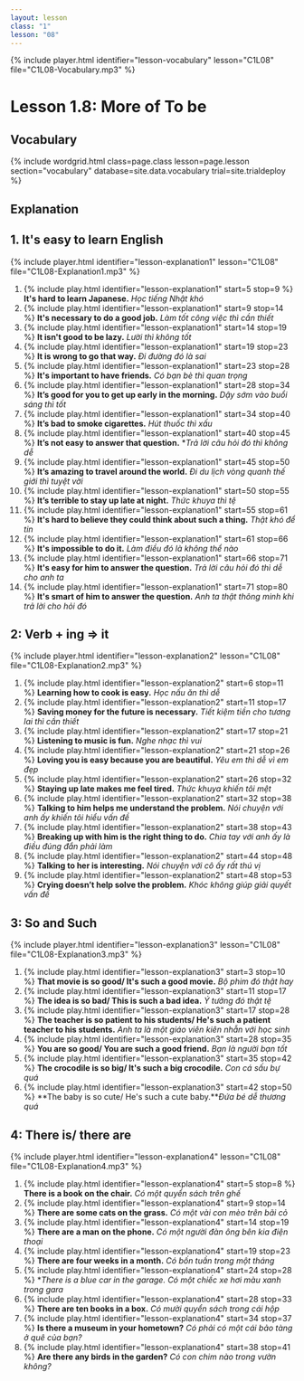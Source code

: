 ```yaml
---
layout: lesson
class: "1"
lesson: "08"
---
```



{% include player.html identifier="lesson-vocabulary" lesson="C1L08" file="C1L08-Vocabulary.mp3" %}

# Lesson 1.8: More of To be 


## Vocabulary

{% include wordgrid.html 
		class=page.class 
		lesson=page.lesson 
		section="vocabulary"
		database=site.data.vocabulary 
		trial=site.trialdeploy %}


## Explanation

## 1. It's easy to learn English

{% include player.html identifier="lesson-explanation1" lesson="C1L08" file="C1L08-Explanation1.mp3" %}


1. {% include play.html identifier="lesson-explanation1" start=5 stop=9 %} **It's hard to learn Japanese.** *Học tiếng Nhật khó*  
2. {% include play.html identifier="lesson-explanation1" start=9 stop=14 %} **It's necessary to do a good job.** *Làm tốt công việc thì cần thiết*
3. {% include play.html identifier="lesson-explanation1" start=14 stop=19 %} **It isn't good to be lazy.** *Lười thì không tốt*
4. {% include play.html identifier="lesson-explanation1" start=19 stop=23 %} **It is wrong to go that way.** *Đi đường đó là sai*
5. {% include play.html identifier="lesson-explanation1" start=23 stop=28 %} **It's important to have friends.** *Có bạn bè thì quan trọng*
6. {% include play.html identifier="lesson-explanation1" start=28 stop=34 %} **It’s good for you to get up early in the morning.** *Dậy sớm vào buổi sáng thì tốt*
7. {% include play.html identifier="lesson-explanation1" start=34 stop=40 %} **It’s bad to smoke cigarettes.** *Hút thuốc thì xấu*
8. {% include play.html identifier="lesson-explanation1" start=40 stop=45 %} **It’s not easy to answer that question.** **Trả lời câu hỏi đó thì không dễ*
9. {% include play.html identifier="lesson-explanation1" start=45 stop=50 %} **It’s amazing to travel around the world.** *Đi du lịch vòng quanh thế giới thì tuyệt vời* 
10. {% include play.html identifier="lesson-explanation1" start=50 stop=55 %} **It’s terrible to stay up late at night.** *Thức khuya thì tệ*
11. {% include play.html identifier="lesson-explanation1" start=55 stop=61 %} **It's hard to believe they could think about such a thing.** *Thật khó để tin*
12. {% include play.html identifier="lesson-explanation1" start=61 stop=66 %} **It's impossible to do it.** *Làm điều đó là không thể nào*
13. {% include play.html identifier="lesson-explanation1" start=66 stop=71 %} **It's easy for him to answer the question.** *Trả lời câu hỏi đó thì dễ cho anh ta*
14. {% include play.html identifier="lesson-explanation1" start=71 stop=80 %} **It's smart of him to answer the question.** *Anh ta thật thông minh khi trả lời cho hỏi đó*



## 2: Verb + ing => it

{% include player.html identifier="lesson-explanation2" lesson="C1L08" file="C1L08-Explanation2.mp3" %}

1. {% include play.html identifier="lesson-explanation2" start=6 stop=11 %} **Learning how to cook is easy.** *Học nấu ăn thì dễ*
2. {% include play.html identifier="lesson-explanation2" start=11 stop=17 %} **Saving money for the future is necessary.** *Tiết kiệm tiền cho tương lai thì cần thiết*
3. {% include play.html identifier="lesson-explanation2" start=17 stop=21 %} **Listening to music is fun.**  *Nghe nhạc thì vui*
4. {% include play.html identifier="lesson-explanation2" start=21 stop=26 %} **Loving you is easy because you are beautiful.** *Yêu em thì dễ vì em đẹp*
5. {% include play.html identifier="lesson-explanation2" start=26 stop=32 %} **Staying up late makes me feel tired.** *Thức khuya khiến tôi mệt*
6. {% include play.html identifier="lesson-explanation2" start=32 stop=38 %} **Talking to him helps me understand the problem.** *Nói chuyện với anh ấy khiến tôi hiểu vấn đề*
7. {% include play.html identifier="lesson-explanation2" start=38 stop=43 %} **Breaking up with him is the right thing to do.** *Chia tay với anh ấy là điều đúng đắn phải làm*
8. {% include play.html identifier="lesson-explanation2" start=44 stop=48 %} **Talking to her is interesting.** *Nói chuyện với cô ấy rất thú vị*
9. {% include play.html identifier="lesson-explanation2" start=48 stop=53 %} **Crying doesn’t help solve the problem.** *Khóc không giúp giải quyết vấn đề*

## 3: So and Such  

{% include player.html identifier="lesson-explanation3" lesson="C1L08" file="C1L08-Explanation3.mp3" %}



1. {% include play.html identifier="lesson-explanation3" start=3 stop=10 %} **That movie is so good/ It's such a good movie.** *Bộ phim đó thật hay*
2. {% include play.html identifier="lesson-explanation3" start=11 stop=17 %} **The idea is so bad/ This is such a bad idea.** *Ý tưởng đó thật tệ*
3. {% include play.html identifier="lesson-explanation3" start=17 stop=28 %} **The teacher is so patient to his students/ He's such a patient teacher to his students.** *Anh ta là một giáo viên kiên nhẫn với học sinh*
4. {% include play.html identifier="lesson-explanation3" start=28 stop=35 %} **You are so good/ You are such a good friend.** *Bạn là người bạn tốt*
5. {% include play.html identifier="lesson-explanation3" start=35 stop=42 %} **The crocodile is so big/ It's such a big crocodile.** *Con cá sấu bự quá*
6. {% include play.html identifier="lesson-explanation3" start=42 stop=50 %} **The baby is so cute/ He's such a cute baby.***Đứa bé dễ thương quá*


## 4: There is/ there are 

{% include player.html identifier="lesson-explanation4" lesson="C1L08" file="C1L08-Explanation4.mp3" %}


1. {% include play.html identifier="lesson-explanation4" start=5 stop=8 %} **There is a book on the chair.** *Có một quyển sách trên ghế*
2. {% include play.html identifier="lesson-explanation4" start=9 stop=14 %} **There are some cats on the grass.** *Có một vài con mèo trên bãi cỏ*
3. {% include play.html identifier="lesson-explanation4" start=14 stop=19 %} **There are a man on the phone.** *Có một người đàn ông bên kia điện thoại*
4. {% include play.html identifier="lesson-explanation4" start=19 stop=23 %} **There are four weeks in a month.** *Có bốn tuần trong một tháng*
5. {% include play.html identifier="lesson-explanation4" start=24 stop=28 %} **There is a blue car in the garage.* *Có một chiếc xe hơi màu xanh trong gara*
6. {% include play.html identifier="lesson-explanation4" start=28 stop=33 %} **There are ten books in a box.** *Có mười quyển sách trong cái hộp*
7. {% include play.html identifier="lesson-explanation4" start=34 stop=37 %} **Is there a museum in your hometown?** *Có phải có một cái bảo tàng ở quê của bạn?*
8. {% include play.html identifier="lesson-explanation4" start=38 stop=41 %} **Are there any birds in the garden?** *Có con chim nào trong vườn không?*
